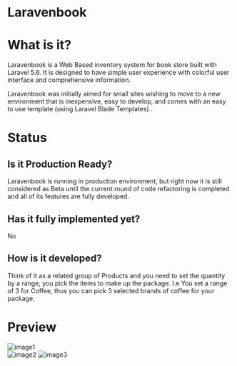 # Laravenbook

# What is it?

Laravenbook is a Web Based inventory system for book store built with Laravel 5.6.  It is designed to have simple user experience with colorful user interface and comprehensive information.

Laravenbook was initially aimed for small sites wishing to move to a new environment that is inexpensive, easy to develop, and comes with an easy to use template (using Laravel Blade Templates)..




# Status

## Is it Production Ready?

Laravenbook is running in production environment, but right now it is still considered as Beta until the current round of code refactoring is completed and all of its features are fully developed.


## Has it fully implemented yet?

No

## How is it developed?

Think of it as a related group of Products and you need to set the quantity by a range, you pick the items to make up the package. I.e You set a range of 3 for Coffee, thus you can pick 3 selected brands of coffee for your package.



# Preview
![image1](https://i.imgur.com/bwSQJam.png)	
![image2](https://i.imgur.com/gJjQl5e.png)
![image3](https://i.imgur.com/FWm5isa.png)


